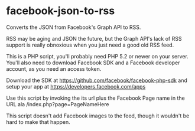 facebook-json-to-rss
====================

Converts the JSON from Facebook's Graph API to RSS.

RSS may be aging and JSON the future, but the Graph API's lack of RSS support is really obnoxious when you just need a good old RSS feed.

This is a PHP script, you'll probably need PHP 5.2 or newer on your server. You'll also need to download Facebook SDK and a Facebook developer account, as you need an access token.

Download the SDK at https://github.com/facebook/facebook-php-sdk and setup your app at https://developers.facebook.com/apps

Use this script by invoking the its url plus the Facebook Page name in the URL ala /index.php?page=PageNameHere

This script doesn't add Facebook images to the feed, though it wouldn't be hard to make that happen.